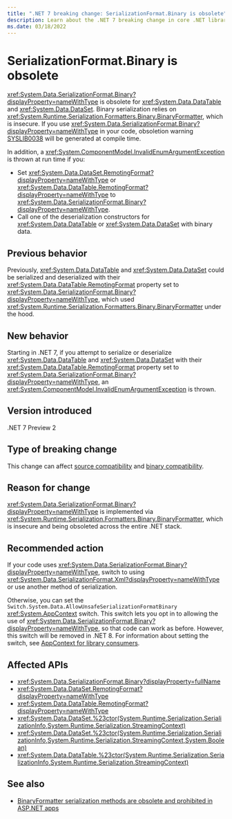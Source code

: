 ```yaml
---
title: ".NET 7 breaking change: SerializationFormat.Binary is obsolete"
description: Learn about the .NET 7 breaking change in core .NET libraries where binary serialization and deserialization of DataSet and DataTable objects is obsolete.
ms.date: 03/18/2022
---
```

# SerializationFormat.Binary is obsolete

<xref:System.Data.SerializationFormat.Binary?displayProperty=nameWithType> is obsolete for <xref:System.Data.DataTable> and <xref:System.Data.DataSet>. Binary serialization relies on <xref:System.Runtime.Serialization.Formatters.Binary.BinaryFormatter>, which is insecure. If you use <xref:System.Data.SerializationFormat.Binary?displayProperty=nameWithType> in your code, obsoletion warning [SYSLIB0038](../../../../fundamentals/syslib-diagnostics/syslib0038.md) will be generated at compile time.

In addition, a <xref:System.ComponentModel.InvalidEnumArgumentException> is thrown at run time if you:

- Set <xref:System.Data.DataSet.RemotingFormat?displayProperty=nameWithType> or <xref:System.Data.DataTable.RemotingFormat?displayProperty=nameWithType> to <xref:System.Data.SerializationFormat.Binary?displayProperty=nameWithType>.
- Call one of the deserialization constructors for <xref:System.Data.DataTable> or <xref:System.Data.DataSet> with binary data.

## Previous behavior

Previously, <xref:System.Data.DataTable> and <xref:System.Data.DataSet> could be serialized and deserialized with their <xref:System.Data.DataTable.RemotingFormat> property set to <xref:System.Data.SerializationFormat.Binary?displayProperty=nameWithType>, which used <xref:System.Runtime.Serialization.Formatters.Binary.BinaryFormatter> under the hood.

## New behavior

Starting in .NET 7, if you attempt to serialize or deserialize <xref:System.Data.DataTable> and <xref:System.Data.DataSet> with their <xref:System.Data.DataTable.RemotingFormat> property set to <xref:System.Data.SerializationFormat.Binary?displayProperty=nameWithType>, an <xref:System.ComponentModel.InvalidEnumArgumentException> is thrown.

## Version introduced

.NET 7 Preview 2

## Type of breaking change

This change can affect [source compatibility](../../categories.md#source-compatibility) and [binary compatibility](../../categories.md#binary-compatibility).

## Reason for change

<xref:System.Data.SerializationFormat.Binary?displayProperty=nameWithType> is implemented via <xref:System.Runtime.Serialization.Formatters.Binary.BinaryFormatter>, which is insecure and being obsoleted across the entire .NET stack.

## Recommended action

If your code uses <xref:System.Data.SerializationFormat.Binary?displayProperty=nameWithType>, switch to using <xref:System.Data.SerializationFormat.Xml?displayProperty=nameWithType> or use another method of serialization.

Otherwise, you can set the `Switch.System.Data.AllowUnsafeSerializationFormatBinary` <xref:System.AppContext> switch. This switch lets you opt in to allowing the use of <xref:System.Data.SerializationFormat.Binary?displayProperty=nameWithType>, so that code can work as before. However, this switch will be removed in .NET 8. For information about setting the switch, see [AppContext for library consumers](/dotnet/api/system.appcontext#appcontext-for-library-consumers).

## Affected APIs

- <xref:System.Data.SerializationFormat.Binary?displayProperty=fullName>
- <xref:System.Data.DataSet.RemotingFormat?displayProperty=nameWithType>
- <xref:System.Data.DataTable.RemotingFormat?displayProperty=nameWithType>
- <xref:System.Data.DataSet.%23ctor(System.Runtime.Serialization.SerializationInfo,System.Runtime.Serialization.StreamingContext)>
- <xref:System.Data.DataSet.%23ctor(System.Runtime.Serialization.SerializationInfo,System.Runtime.Serialization.StreamingContext,System.Boolean)>
- <xref:System.Data.DataTable.%23ctor(System.Runtime.Serialization.SerializationInfo,System.Runtime.Serialization.StreamingContext)>

## See also

- [BinaryFormatter serialization methods are obsolete and prohibited in ASP.NET apps](../5.0/binaryformatter-serialization-obsolete.md)
